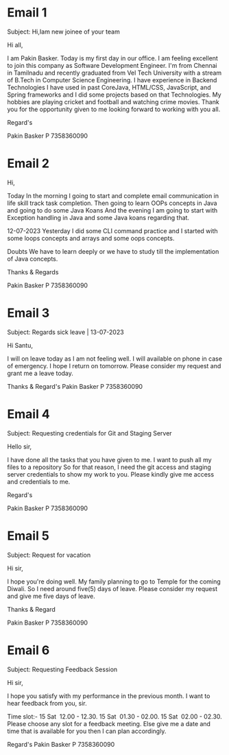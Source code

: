 # Email 1

Subject: Hi,Iam new joinee of your team

Hi all,

I am Pakin Basker. Today is my first day in our office.
I am feeling excellent to join this company as Software Development Engineer.
 	I'm from Chennai in Tamilnadu and recently graduated from Vel Tech University with a stream of B.Tech in Computer Science Engineering.
 	I have experience in Backend Technologies I have used in past CoreJava, HTML/CSS, JavaScript, and Spring frameworks and I did some projects based on that Technologies.
 	My hobbies are playing cricket and football and watching crime movies.
Thank you for the opportunity given to me looking forward to working with you all.




Regard's

Pakin Basker P
7358360090

# Email 2


Hi,


Today
In the morning I going to start and complete email communication in life skill track task completion.
Then going to learn OOPs concepts in Java and going to do some Java Koans
And the evening I am going to start with Exception handling in Java and some Java koans regarding that.

12-07-2023
Yesterday I did some CLI command practice and I started with some loops concepts and arrays and some oops concepts.

Doubts
We have to learn deeply or we have to study till the implementation of Java concepts.

Thanks & Regards

Pakin Basker P
7358360090


# Email 3

Subject: Regards sick leave | 13-07-2023

Hi Santu,


I will on leave today as I am not feeling well.
I will available on phone in case of emergency.
I hope I return on tomorrow.
Please consider my request and grant me a leave today.


Thanks & Regard's
Pakin Basker P
7358360090

# Email 4

Subject: Requesting credentials for Git and Staging Server


Hello sir,

I have done all the tasks that you have given to me.
I want to push all my files to a repository
So for that reason, I need the git access and staging server credentials to show my work to you.
Please kindly give me access and credentials to me.


Regard's

Pakin Basker P
7358360090

# Email 5

Subject: Request for vacation


Hi sir,

I hope you're doing well.
My family planning to go to Temple for the coming Diwali.
So I need around five(5) days of leave.
Please consider my request and give me five days of leave.

Thanks & Regard

Pakin Basker P
7358360090

# Email 6

Subject: Requesting Feedback Session

Hi sir,


I hope you satisfy with my performance in the previous month.
I want to hear feedback from you, sir.


Time slot:-
15 Sat  12.00 - 12.30.
15 Sat  01.30 - 02.00.
15 Sat  02.00 - 02.30.
Please choose any slot for a feedback meeting.
Else give me a date and time that is available for you then I can plan accordingly.


Regard's
Pakin Basker P
7358360090

